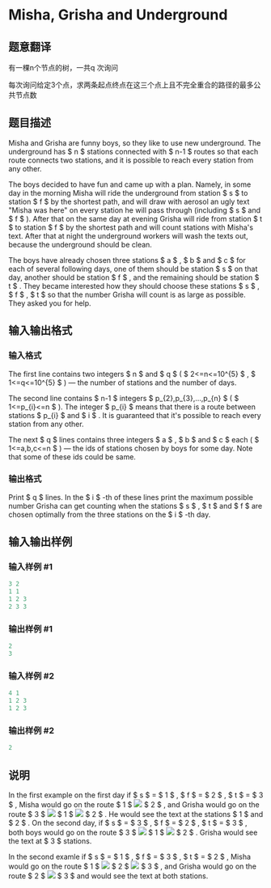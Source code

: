 # Misha, Grisha and Underground

## 题意翻译

有一棵n个节点的树，一共q 次询问

每次询问给定3个点，求两条起点终点在这三个点上且不完全重合的路径的最多公共节点数

## 题目描述

Misha and Grisha are funny boys, so they like to use new underground. The underground has $ n $ stations connected with $ n-1 $ routes so that each route connects two stations, and it is possible to reach every station from any other.

The boys decided to have fun and came up with a plan. Namely, in some day in the morning Misha will ride the underground from station $ s $ to station $ f $ by the shortest path, and will draw with aerosol an ugly text "Misha was here" on every station he will pass through (including $ s $ and $ f $ ). After that on the same day at evening Grisha will ride from station $ t $ to station $ f $ by the shortest path and will count stations with Misha's text. After that at night the underground workers will wash the texts out, because the underground should be clean.

The boys have already chosen three stations $ a $ , $ b $ and $ c $ for each of several following days, one of them should be station $ s $ on that day, another should be station $ f $ , and the remaining should be station $ t $ . They became interested how they should choose these stations $ s $ , $ f $ , $ t $ so that the number Grisha will count is as large as possible. They asked you for help.

## 输入输出格式

### 输入格式

The first line contains two integers $ n $ and $ q $ ( $ 2<=n<=10^{5} $ , $ 1<=q<=10^{5} $ ) — the number of stations and the number of days.

The second line contains $ n-1 $ integers $ p_{2},p_{3},...,p_{n} $ ( $ 1<=p_{i}<=n $ ). The integer $ p_{i} $ means that there is a route between stations $ p_{i} $ and $ i $ . It is guaranteed that it's possible to reach every station from any other.

The next $ q $ lines contains three integers $ a $ , $ b $ and $ c $ each ( $ 1<=a,b,c<=n $ ) — the ids of stations chosen by boys for some day. Note that some of these ids could be same.

### 输出格式

Print $ q $ lines. In the $ i $ -th of these lines print the maximum possible number Grisha can get counting when the stations $ s $ , $ t $ and $ f $ are chosen optimally from the three stations on the $ i $ -th day.

## 输入输出样例

### 输入样例 #1

```cpp
3 2
1 1
1 2 3
2 3 3

```
### 输出样例 #1

```cpp
2
3

```
### 输入样例 #2

```cpp
4 1
1 2 3
1 2 3

```
### 输出样例 #2

```cpp
2

```
## 说明

In the first example on the first day if $ s $ = $ 1 $ , $ f $ = $ 2 $ , $ t $ = $ 3 $ , Misha would go on the route $ 1 $ ![](https://cdn.luogu.com.cn/upload/vjudge_pic/CF832D/355fee5161a1808ee95ea5dc6d815d4071657131.png) $ 2 $ , and Grisha would go on the route $ 3 $ ![](https://cdn.luogu.com.cn/upload/vjudge_pic/CF832D/355fee5161a1808ee95ea5dc6d815d4071657131.png) $ 1 $ ![](https://cdn.luogu.com.cn/upload/vjudge_pic/CF832D/355fee5161a1808ee95ea5dc6d815d4071657131.png) $ 2 $ . He would see the text at the stations $ 1 $ and $ 2 $ . On the second day, if $ s $ = $ 3 $ , $ f $ = $ 2 $ , $ t $ = $ 3 $ , both boys would go on the route $ 3 $ ![](https://cdn.luogu.com.cn/upload/vjudge_pic/CF832D/355fee5161a1808ee95ea5dc6d815d4071657131.png) $ 1 $ ![](https://cdn.luogu.com.cn/upload/vjudge_pic/CF832D/355fee5161a1808ee95ea5dc6d815d4071657131.png) $ 2 $ . Grisha would see the text at $ 3 $ stations.

In the second examle if $ s $ = $ 1 $ , $ f $ = $ 3 $ , $ t $ = $ 2 $ , Misha would go on the route $ 1 $ ![](https://cdn.luogu.com.cn/upload/vjudge_pic/CF832D/355fee5161a1808ee95ea5dc6d815d4071657131.png) $ 2 $ ![](https://cdn.luogu.com.cn/upload/vjudge_pic/CF832D/355fee5161a1808ee95ea5dc6d815d4071657131.png) $ 3 $ , and Grisha would go on the route $ 2 $ ![](https://cdn.luogu.com.cn/upload/vjudge_pic/CF832D/355fee5161a1808ee95ea5dc6d815d4071657131.png) $ 3 $ and would see the text at both stations.

